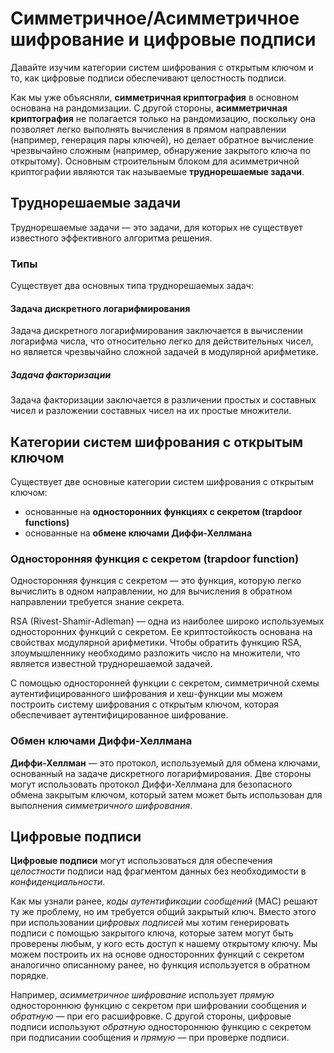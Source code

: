 
# Симметричное/Асимметричное шифрование и цифровые подписи

Давайте изучим категории систем шифрования с открытым ключом и то, как цифровые подписи обеспечивают целостность подписи.

Как мы уже объясняли, **симметричная криптография** в основном основана на рандомизации. С другой стороны, **асимметричная криптография** не полагается только на рандомизацию, поскольку она позволяет легко выполнять вычисления в прямом направлении (например, генерация пары ключей), но делает обратное вычисление чрезвычайно сложным (например, обнаружение закрытого ключа по открытому). Основным строительным блоком для асимметричной криптографии являются так называемые **труднорешаемые задачи**.

## Труднорешаемые задачи
Труднорешаемые задачи — это задачи, для которых не существует известного эффективного алгоритма решения.

### Типы
Существует два основных типа труднорешаемых задач:

#### Задача дискретного логарифмирования
Задача дискретного логарифмирования заключается в вычислении логарифма числа, что относительно легко для действительных чисел, но является чрезвычайно сложной задачей в модулярной арифметике.

##### Задача факторизации
Задача факторизации заключается в различении простых и составных чисел и разложении составных чисел на их простые множители.

## Категории систем шифрования с открытым ключом
Существует две основные категории систем шифрования с открытым ключом:
*   основанные на **односторонних функциях с секретом (trapdoor functions)**
*   основанные на **обмене ключами Диффи-Хеллмана**

### Односторонняя функция с секретом (trapdoor function)
Односторонняя функция с секретом — это функция, которую легко вычислить в одном направлении, но для вычисления в обратном направлении требуется знание секрета.

RSA (Rivest-Shamir-Adleman) — одна из наиболее широко используемых односторонних функций с секретом. Ее криптостойкость основана на свойствах модулярной арифметики. Чтобы обратить функцию RSA, злоумышленнику необходимо разложить число на множители, что является известной труднорешаемой задачей.

С помощью односторонней функции с секретом, симметричной схемы аутентифицированного шифрования и хеш-функции мы можем построить систему шифрования с открытым ключом, которая обеспечивает аутентифицированное шифрование.

### Обмен ключами Диффи-Хеллмана
**Диффи-Хеллман** — это протокол, используемый для обмена ключами, основанный на задаче дискретного логарифмирования. Две стороны могут использовать протокол Диффи-Хеллмана для безопасного обмена закрытым ключом, который затем может быть использован для выполнения *симметричного шифрования*.

## Цифровые подписи
**Цифровые подписи** могут использоваться для обеспечения *целостности* подписи над фрагментом данных без необходимости в *конфиденциальности*.

Как мы узнали ранее, *коды аутентификации сообщений* (MAC) решают ту же проблему, но им требуется общий закрытый ключ. Вместо этого при использовании *цифровых подписей* мы хотим генерировать подписи с помощью закрытого ключа, которые затем могут быть проверены любым, у кого есть доступ к нашему открытому ключу. Мы можем построить их на основе односторонних функций с секретом аналогично описанному ранее, но функция используется в обратном порядке.

Например, *асимметричное шифрование* использует *прямую* одностороннюю функцию с секретом при шифровании сообщения и *обратную* — при его расшифровке. С другой стороны, цифровые подписи используют *обратную* одностороннюю функцию с секретом при подписании сообщения и *прямую* — при проверке подписи.
